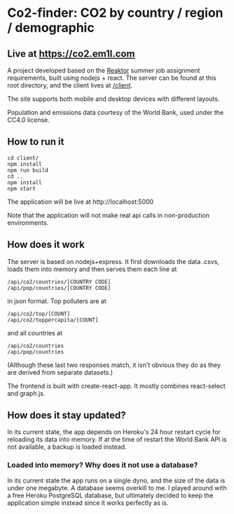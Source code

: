 # Co2-finder: CO2 by country / region / demographic

## Live at https://co2.em1l.com

A project developed based on the [Reaktor](https://www.reaktor.com/preliminary-assignment-for-summer-jobs-turku/) summer job assignment requirements, built using nodejs + react. The server can be found at this root directory, and the client lives at [/client](/client/).

The site supports both mobile and desktop devices with different layouts.

Population and emissions data courtesy of the World Bank, used under the CC4.0 license.

## How to run it

```
cd client/
npm install
npm run build
cd ..
npm install
npm start
```

The application will be live at http://localhost:5000

Note that the application will not make real api calls in non-production environments.

## How does it work

The server is based on nodejs+express. It first downloads the data .csvs, loads them into memory and then serves them each line at

```
/api/co2/countries/[COUNTRY CODE]
/api/pop/countries/[COUNTRY CODE]
```
in json format. Top polluters are at
```
/api/co2/top/[COUNT]
/api/co2/toppercapita/[COUNT]
```
and all countries at 
```
/api/co2/countries
/api/pop/countries
```
(Although these last two responses match, it isn't obvious they do as they are derived from separate datasets.)

The frontend is built with create-react-app. It mostly combines react-select and graph.js.

## How does it stay updated? 

In its current state, the app depends on Heroku's 24 hour restart cycle for reloading its data into memory. If at the time of restart the World Bank API is not available, a backup is loaded instead. 

### Loaded into memory? Why does it not use a database?

In its current state the app runs on a single dyno, and the size of the data is under one megabyte. A database seems overkill to me. I played around with a free Heroku PostgreSQL database, but ultimately decided to keep the application simple instead since it works perfectly as is.
